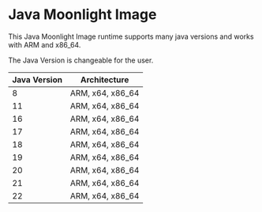 # Java Moonlight Image

This Java Moonlight Image runtime supports many java versions and works with ARM and x86_64.

The Java Version is changeable for the user.

| Java Version | Architecture     |
| ------------ | ---------------- |
| 8            | ARM, x64, x86_64 |
| 11           | ARM, x64, x86_64 |
| 16           | ARM, x64, x86_64 |
| 17           | ARM, x64, x86_64 |
| 18           | ARM, x64, x86_64 |
| 19           | ARM, x64, x86_64 |
| 20           | ARM, x64, x86_64 |
| 21           | ARM, x64, x86_64 |
| 22           | ARM, x64, x86_64 |
